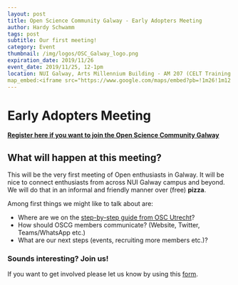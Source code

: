 ```yaml
---
layout: post
title: Open Science Community Galway - Early Adopters Meeting
author: Hardy Schwamm
tags: post
subtitle: Our first meeting!
category: Event
thumbnail: /img/logos/OSC_Galway_logo.png
expiration_date: 2019/11/26
event_date: 2019/11/25, 12-1pm
location: NUI Galway, Arts Millennium Building - AM 207 (CELT Training Room)
map_embed:<iframe src="https://www.google.com/maps/embed?pb=!1m26!1m12!1m3!1d19081.309560297435!2d-9.093316713118352!3d53.28660266784594!2m3!1f0!2f0!3f0!3m2!1i1024!2i768!4f13.1!4m11!3e6!4m3!3m2!1d53.293057399999995!2d-9.0892479!4m5!1s0x485b96f6bb8bdb9b%3A0xb48a539d55bc2ca6!2sarts%20millenium%20building%20nuig!3m2!1d53.279690699999996!2d-9.062286499999999!5e0!3m2!1sen!2sie!4v1573050585902!5m2!1sen!2sie" width="600" height="450" frameborder="0" style="border:0;" allowfullscreen=""></iframe>
---
```


# Early Adopters Meeting
[**Register here if you want to join the Open Science Community Galway**](http://bit.ly/OSCGalwayInterest)
## What will happen at this meeting?
This will be the very first meeting of Open enthusiasts in Galway. It will be nice to connect enthusiasts from across NUI Galway campus and beyond. We will do that in an informal and friendly manner over (free) **pizza**. 

Among first things we might like to talk about are:

- Where are we on the [step-by-step guide from OSC Utrecht](https://docs.google.com/document/d/112B-OCArTI-zdDZ6S67BPVHSn6gPL9GgmluoQ35zG40/edit)?
- How should OSCG members communicate? (Website, Twitter, Teams/WhatsApp etc.)
- What are our next steps (events, recruiting more members etc.)?



### Sounds interesting? Join us!

If you want to get involved please let us know by using this [form](http://bit.ly/OSCGalwayInterest).
